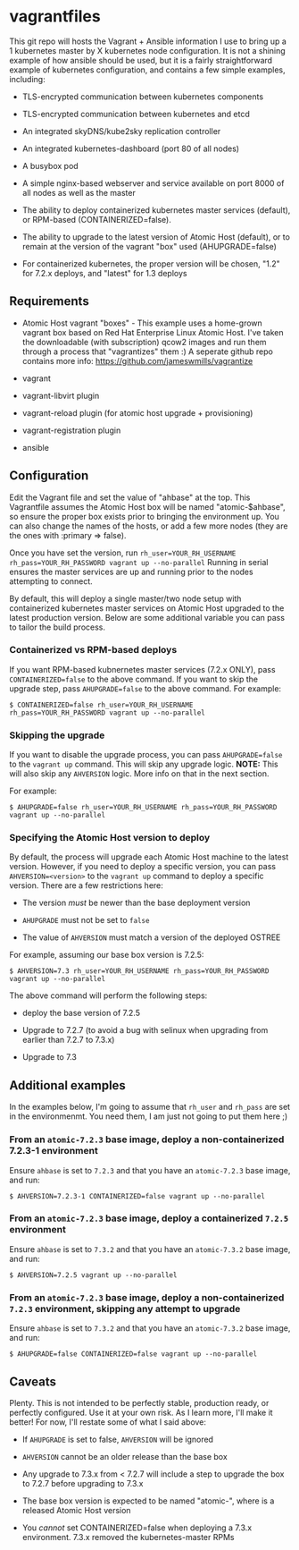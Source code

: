 # vagrantfiles
This git repo will hosts the Vagrant + Ansible information I use to
bring up a 1 kubernetes master by X kubernetes node configuration. It
is not a shining example of how ansible should be used, but it is a
fairly straightforward example of kubernetes configuration, and
contains a few simple examples, including:

* TLS-encrypted communication between kubernetes components

* TLS-encrypted communication between kubernetes and etcd

* An integrated skyDNS/kube2sky replication controller

* An integrated kubernetes-dashboard (port 80 of all nodes)

* A busybox pod

* A simple nginx-based webserver and service available on port 8000 of
  all nodes as well as the master

* The ability to deploy containerized kubernetes master services (default), or RPM-based (CONTAINERIZED=false).

* The ability to upgrade to the latest version of Atomic Host
  (default), or to remain at the version of the vagrant "box" used (AHUPGRADE=false)

* For containerized kubernetes, the proper version will be chosen, "1.2" for 7.2.x deploys, and "latest" for 1.3 deploys

## Requirements

* Atomic Host vagrant "boxes" - This example uses a home-grown vagrant
  box based on Red Hat Enterprise Linux Atomic Host.  I've taken the downloadable
  (with subscription) qcow2 images and run them through a process
  that "vagrantizes" them :) A seperate github repo contains more
  info: https://github.com/jameswmills/vagrantize

* vagrant

* vagrant-libvirt plugin

* vagrant-reload plugin (for atomic host upgrade + provisioning)

* vagrant-registration plugin

* ansible

## Configuration

Edit the Vagrant file and set the value of "ahbase" at the top.  This
Vagrantfile assumes the Atomic Host box will be named
"atomic-$ahbase", so ensure the proper box exists prior to bringing
the environment up.  You can also change the names of the hosts, or
add a few more nodes (they are the ones with :primary => false).

Once you have set the version, run `rh_user=YOUR_RH_USERNAME
rh_pass=YOUR_RH_PASSWORD vagrant up --no-parallel` Running in serial
ensures the master services are up and running prior to the nodes
attempting to connect.

By default, this will deploy a single master/two node setup with
containerized kubernetes master services on Atomic Host upgraded to
the latest production version.  Below are some additional variable you
can pass to tailor the build process.

### Containerized vs RPM-based deploys

If you want RPM-based kubnernetes master services (7.2.x ONLY), pass
`CONTAINERIZED=false` to the above command.  If you want to skip the
upgrade step, pass `AHUPGRADE=false` to the above command.  For example:

```
$ CONTAINERIZED=false rh_user=YOUR_RH_USERNAME rh_pass=YOUR_RH_PASSWORD vagrant up --no-parallel
```

### Skipping the upgrade

If you want to disable the upgrade process, you can pass
`AHUPGRADE=false` to the `vagrant up` command.  This will skip any
upgrade logic.  **NOTE:** This will also skip any `AHVERSION` logic.
More info on that in the next section.

For example:

```
$ AHUPGRADE=false rh_user=YOUR_RH_USERNAME rh_pass=YOUR_RH_PASSWORD vagrant up --no-parallel
```

### Specifying the Atomic Host version to deploy

By default, the process will upgrade each Atomic Host machine to the
latest version.  However, if you need to deploy a specific version,
you can pass `AHVERSION=<version>` to the `vagrant up` command to
deploy a specific version.  There are a few restrictions here:

* The version *must* be newer than the base deployment version

* `AHUPGRADE` must not be set to `false`

* The value of `AHVERSION` must match a version of the deployed OSTREE

For example, assuming our base box version is 7.2.5:

```
$ AHVERSION=7.3 rh_user=YOUR_RH_USERNAME rh_pass=YOUR_RH_PASSWORD vagrant up --no-parallel
```

The above command will perform the following steps:

* deploy the base version of 7.2.5

* Upgrade to 7.2.7 (to avoid a bug with selinux when upgrading from
  earlier than 7.2.7 to 7.3.x)

* Upgrade to 7.3


## Additional examples

In the examples below, I'm going to assume that `rh_user` and `rh_pass` are set in the environmenmt.  You need them, I am just not going to put them here ;)

### From an `atomic-7.2.3` base image, deploy a non-containerized 7.2.3-1 environment

Ensure `ahbase` is set to `7.2.3` and that you have an `atomic-7.2.3` base image, and run:

```
$ AHVERSION=7.2.3-1 CONTAINERIZED=false vagrant up --no-parallel
```

### From an `atomic-7.2.3` base image, deploy a containerized `7.2.5`  environment

Ensure `ahbase` is set to `7.3.2` and that you have an `atomic-7.3.2` base image, and run:

```
$ AHVERSION=7.2.5 vagrant up --no-parallel
```

### From an `atomic-7.2.3` base image, deploy a non-containerized `7.2.3`  environment, skipping any attempt to upgrade

Ensure `ahbase` is set to `7.3.2` and that you have an `atomic-7.3.2` base image, and run:

```
$ AHUPGRADE=false CONTAINERIZED=false vagrant up --no-parallel
```

## Caveats

Plenty.  This is not intended to be perfectly stable, production
ready, or perfectly configured.  Use it at your own risk.  As I learn
more, I'll make it better!  For now, I'll restate some of what I said above:

* If `AHUPGRADE` is set to false, `AHVERSION` will be ignored

* `AHVERSION` cannot be an older release than the base box

* Any upgrade to 7.3.x from < 7.2.7 will include a step to upgrade the box to 7.2.7 before upgrading to 7.3.x

* The base box version is expected to be named "atomic-<version>", where <version> is a released Atomic Host version

* You *cannot* set CONTAINERIZED=false when deploying a 7.3.x environment.  7.3.x removed the kubernetes-master RPMs
